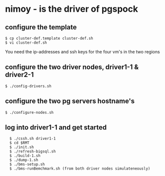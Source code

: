 # nimoy - is the driver of pgspock

## configure the template
```
$ cp cluster-def.template cluster-def.sh
$ vi cluster-def.sh
```

You need the ip-addresses and ssh keys for the four vm's
in the two regions

## configure the two driver nodes, driver1-1 & driver2-1
```
$ ./config-drivers.sh
```

## configure the two pg servers hostname's
```
$ ./configure-nodes.sh
```

## log into driver1-1 and get started
```
  $ ./cssh.sh driver1-1
  $ cd $RMT
  $ ./init.sh
  $ ./refresh-bigsql.sh
  $ ./build-1.sh
  $ ./dump-1.sh
  $ ./bms-setup.sh
  $ ./bms-runBemchmark.sh (from both driver nodes simulateneously)
```
